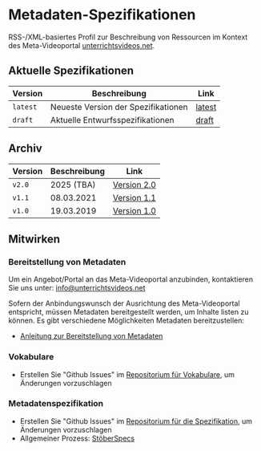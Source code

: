 # Metadaten-Spezifikationen
RSS-/XML-basiertes Profil zur Beschreibung von Ressourcen im Kontext des Meta-Videoportal [unterrichtsvideos.net](https://unterrichtsvideos.net/metaportal).

## Aktuelle Spezifikationen

| Version  | Beschreibung                 | Link                                                           |
|----------|------------------------------|----------------------------------------------------------------|
| `latest` | Neueste Version der Spezifikationen | [latest](https://unterrichtsvideos.github.io/specs/latest/) |
| `draft`  | Aktuelle Entwurfsspezifikationen | [draft](https://unterrichtsvideos.github.io/specs/draft/)   |

## Archiv

| Version  | Beschreibung  | Link                                                           |
|----------|---------------|----------------------------------------------------------------|
| `v2.0`   | 2025 (TBA)    | [Version 2.0](https://unterrichtsvideos.github.io/specs/version/2.0/) |
| `v1.1`   | 08.03.2021    | [Version 1.1](https://unterrichtsvideos.github.io/specs/version/1.1/) |
| `v1.0`   | 19.03.2019    | [Version 1.0](https://unterrichtsvideos.github.io/specs/version/1.0/) |

## Mitwirken

### Bereitstellung von Metadaten
Um ein Angebot/Portal an das Meta-Videoportal anzubinden, kontaktieren Sie uns unter:
    [info@unterrichtsvideos.net](mailto:info@unterrichtsvideos.net)

Sofern der Anbindungswunsch der Ausrichtung des Meta-Videoportal entspricht, müssen Metadaten bereitgestellt werden, um Inhalte listen zu können. Es gibt verschiedene Möglichkeiten Metadaten bereitzustellen:
- [Anleitung zur Bereitstellung von Metadaten](editor/README.md)

### Vokabulare
- Erstellen Sie "Github Issues" im [Repositorium für Vokabulare](https://github.com/unterrichtsvideos/vocabs), um Änderungen vorzuschlagen

### Metadatenspezifikation
- Erstellen Sie "Github Issues" im [Repositorium für die Spezifikation](https://github.com/unterrichtsvideos/specs/), um Änderungen vorzuschlagen
- Allgemeiner Prozess: [StöberSpecs](https://dini-ag-kim.github.io/stoeberspecs/)
